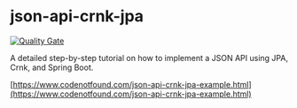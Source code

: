 # json-api-crnk-jpa

[![Quality Gate](https://sonarqube.com/api/badges/gate?key=com.codenotfound:json-api-crnk-jpa)](https://sonarqube.com/dashboard/index/com.codenotfound:json-api-crnk-jpa)

A detailed step-by-step tutorial on how to implement a JSON API using JPA, Crnk, and Spring Boot.

[https://www.codenotfound.com/json-api-crnk-jpa-example.html](https://www.codenotfound.com/json-api-crnk-jpa-example.html)
